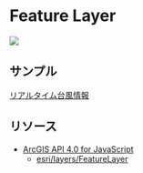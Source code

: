 # Feature Layer

[![](img/featureLayer.jpg)]()

## サンプル
[リアルタイム台風情報](http://esrijapan.github.io/arcgis-samples-js/stream-layer/seattlebus.html)

## リソース

* [ArcGIS API 4.0 for JavaScript](https://developers.arcgis.com/javascript/beta/)
    + [esri/layers/FeatureLayer](https://developers.arcgis.com/javascript/beta/api-reference/esri-layers-FeatureLayer.html)